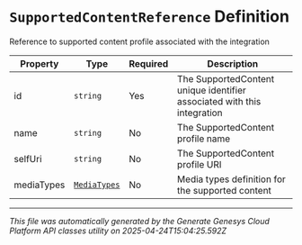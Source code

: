 # `SupportedContentReference` Definition

Reference to supported content profile associated with the integration

| Property | Type | Required | Description |
|----------|------|----------|-------------|
| id | `string` | Yes | The SupportedContent unique identifier associated with this integration |
| name | `string` | No | The SupportedContent profile name |
| selfUri | `string` | No | The SupportedContent profile URI |
| mediaTypes | [`MediaTypes`](mediatypes-definition.md) | No | Media types definition for the supported content |

---

*This file was automatically generated by the Generate Genesys Cloud Platform API classes utility on 2025-04-24T15:04:25.592Z*
